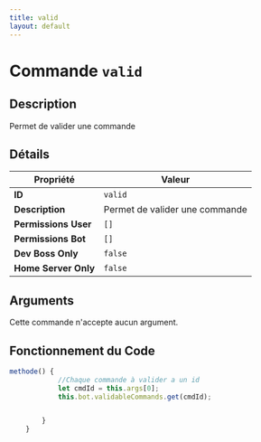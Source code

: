 ```yaml
---
title: valid
layout: default
---
```


# Commande `valid`

## Description

Permet de valider une commande

## Détails

| Propriété | Valeur |
| --- | --- |
| **ID** | `valid` |
| **Description** | Permet de valider une commande |
| **Permissions User** | `[]` |
| **Permissions Bot** | `[]` |
| **Dev Boss Only** | `false` |
| **Home Server Only** | `false` |

## Arguments

Cette commande n'accepte aucun argument.

## Fonctionnement du Code

```javascript
methode() {
            //Chaque commande à valider a un id
            let cmdId = this.args[0];
            this.bot.validableCommands.get(cmdId);


        }
    }
```
